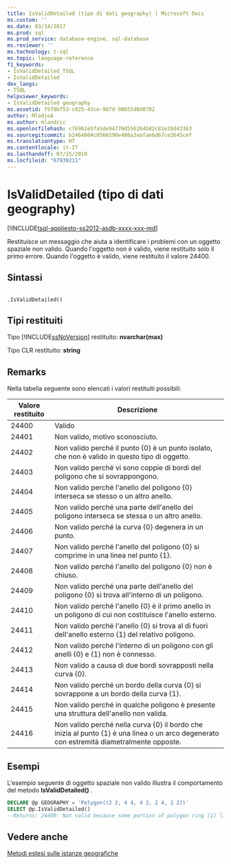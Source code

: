 ```yaml
---
title: IsValidDetailed (tipo di dati geography) | Microsoft Docs
ms.custom: ''
ms.date: 03/14/2017
ms.prod: sql
ms.prod_service: database-engine, sql-database
ms.reviewer: ''
ms.technology: t-sql
ms.topic: language-reference
f1_keywords:
- IsValidDetailed_TSQL
- IsValidDetailed
dev_langs:
- TSQL
helpviewer_keywords:
- IsValidDetailed geography
ms.assetid: f5f0b753-c825-43ce-987d-98655d8d8702
author: MladjoA
ms.author: mlandzic
ms.openlocfilehash: c769b2e5fa5de94770d556264b82c81e28d43363
ms.sourcegitcommit: b2464064c0566590e486a3aafae6d67ce2645cef
ms.translationtype: HT
ms.contentlocale: it-IT
ms.lasthandoff: 07/15/2019
ms.locfileid: "67930211"
---
```

# <a name="isvaliddetailed-geography-data-type"></a>IsValidDetailed (tipo di dati geography)
[!INCLUDE[tsql-appliesto-ss2012-asdb-xxxx-xxx-md](../../includes/tsql-appliesto-ss2012-asdb-xxxx-xxx-md.md)]

  Restituisce un messaggio che aiuta a identificare i problemi con un oggetto spaziale non valido. Quando l'oggetto non è valido, viene restituito solo il primo errore. Quando l'oggetto è valido, viene restituito il valore 24400.  
  
## <a name="syntax"></a>Sintassi  
  
```  
  
.IsValidDetailed()  
```  
  
## <a name="return-types"></a>Tipi restituiti  
 Tipo [!INCLUDE[ssNoVersion](../../includes/ssnoversion-md.md)] restituito: **nvarchar(max)**  
  
 Tipo CLR restituito: **string**  
  
## <a name="remarks"></a>Remarks  
 Nella tabella seguente sono elencati i valori restituiti possibili:  
  
|Valore restituito|Descrizione|  
|------------------|-----------------|  
|24400|Valido|  
|24401|Non valido, motivo sconosciuto.|  
|24402|Non valido perché il punto {0} è un punto isolato, che non è valido in questo tipo di oggetto.|  
|24403|Non valido perché vi sono coppie di bordi del poligono che si sovrappongono.|  
|24404|Non valido perché l'anello del poligono {0} interseca se stesso o un altro anello.|  
|24405|Non valido perché una parte dell'anello del poligono interseca se stessa o un altro anello.|  
|24406|Non valido perché la curva {0} degenera in un punto.|  
|24407|Non valido perché l'anello del poligono {0} si comprime in una linea nel punto {1}.|  
|24408|Non valido perché l'anello del poligono {0} non è chiuso.|  
|24409|Non valido perché una parte dell'anello del poligono {0} si trova all'interno di un poligono.|  
|24410|Non valido perché l'anello {0} è il primo anello in un poligono di cui non costituisce l'anello esterno.|  
|24411|Non valido perché l'anello {0} si trova al di fuori dell'anello esterno {1} del relativo poligono.|  
|24412|Non valido perché l'interno di un poligono con gli anelli {0} e {1} non è connesso.|  
|24413|Non valido a causa di due bordi sovrapposti nella curva {0}.|  
|24414|Non valido perché un bordo della curva {0} si sovrappone a un bordo della curva {1}.|  
|24415|Non valido perché in qualche poligono è presente una struttura dell'anello non valida.|  
|24416|Non valido perché nella curva {0} il bordo che inizia al punto {1} è una linea o un arco degenerato con estremità diametralmente opposte.|  
  
## <a name="examples"></a>Esempi  
 L'esempio seguente di oggetto spaziale non valido illustra il comportamento del metodo **IsValidDetailed()** .  
  
```sql  
DECLARE @p GEOGRAPHY = 'Polygon((2 2, 4 4, 4 2, 2 4, 2 2))'  
SELECT @p.IsValidDetailed()  
--Returns: 24409: Not valid because some portion of polygon ring (1) lies in the interior of a polygon.  
```  
  
## <a name="see-also"></a>Vedere anche  
 [Metodi estesi sulle istanze geografiche](../../t-sql/spatial-geography/extended-methods-on-geography-instances.md)  
  
  
